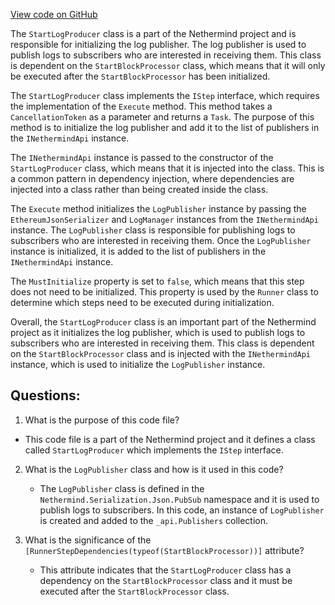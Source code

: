 [View code on GitHub](https://github.com/NethermindEth/nethermind/src/Nethermind/Nethermind.Init/Steps/StartLogProducer.cs)

The `StartLogProducer` class is a part of the Nethermind project and is responsible for initializing the log publisher. The log publisher is used to publish logs to subscribers who are interested in receiving them. This class is dependent on the `StartBlockProcessor` class, which means that it will only be executed after the `StartBlockProcessor` has been initialized.

The `StartLogProducer` class implements the `IStep` interface, which requires the implementation of the `Execute` method. This method takes a `CancellationToken` as a parameter and returns a `Task`. The purpose of this method is to initialize the log publisher and add it to the list of publishers in the `INethermindApi` instance.

The `INethermindApi` instance is passed to the constructor of the `StartLogProducer` class, which means that it is injected into the class. This is a common pattern in dependency injection, where dependencies are injected into a class rather than being created inside the class.

The `Execute` method initializes the `LogPublisher` instance by passing the `EthereumJsonSerializer` and `LogManager` instances from the `INethermindApi` instance. The `LogPublisher` class is responsible for publishing logs to subscribers who are interested in receiving them. Once the `LogPublisher` instance is initialized, it is added to the list of publishers in the `INethermindApi` instance.

The `MustInitialize` property is set to `false`, which means that this step does not need to be initialized. This property is used by the `Runner` class to determine which steps need to be executed during initialization.

Overall, the `StartLogProducer` class is an important part of the Nethermind project as it initializes the log publisher, which is used to publish logs to subscribers who are interested in receiving them. This class is dependent on the `StartBlockProcessor` class and is injected with the `INethermindApi` instance, which is used to initialize the `LogPublisher` instance.
## Questions: 
 1. What is the purpose of this code file?
   - This code file is a part of the Nethermind project and it defines a class called `StartLogProducer` which implements the `IStep` interface.

2. What is the `LogPublisher` class and how is it used in this code?
   - The `LogPublisher` class is defined in the `Nethermind.Serialization.Json.PubSub` namespace and it is used to publish logs to subscribers. In this code, an instance of `LogPublisher` is created and added to the `_api.Publishers` collection.

3. What is the significance of the `[RunnerStepDependencies(typeof(StartBlockProcessor))]` attribute?
   - This attribute indicates that the `StartLogProducer` class has a dependency on the `StartBlockProcessor` class and it must be executed after the `StartBlockProcessor` class.